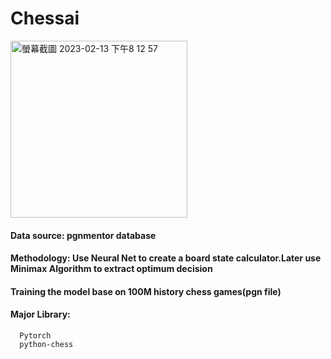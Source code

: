 # Chessai
<img width="283" alt="螢幕截圖 2023-02-13 下午8 12 57" src="https://user-images.githubusercontent.com/56172862/218515228-13615dcf-9c9b-46fb-ab12-6e248bb72f1e.png">

#### Data source: pgnmentor database
#### Methodology: Use Neural Net to create a board state calculator.Later use Minimax Algorithm to extract optimum decision
#### Training the model base on 100M history chess games(pgn file)
#### Major Library: 
      Pytorch
      python-chess
